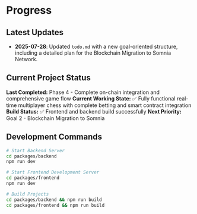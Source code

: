 # Progress

## Latest Updates

*   **2025-07-28**: Updated `todo.md` with a new goal-oriented structure, including a detailed plan for the Blockchain Migration to Somnia Network.

## Current Project Status

**Last Completed:** Phase 4 - Complete on-chain integration and comprehensive game flow
**Current Working State:** ✅ Fully functional real-time multiplayer chess with complete betting and smart contract integration
**Build Status:** ✅ Frontend and backend build successfully
**Next Priority:** Goal 2 - Blockchain Migration to Somnia

## Development Commands

```bash
# Start Backend Server
cd packages/backend
npm run dev

# Start Frontend Development Server
cd packages/frontend
npm run dev

# Build Projects
cd packages/backend && npm run build
cd packages/frontend && npm run build
